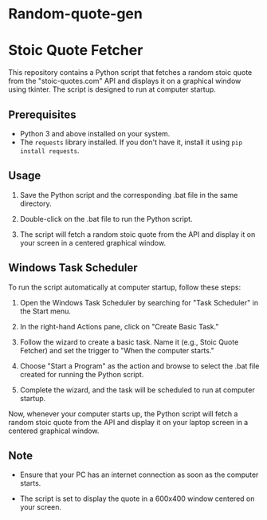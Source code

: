 # Random-quote-gen

# Stoic Quote Fetcher

This repository contains a Python script that fetches a random stoic quote from the "stoic-quotes.com" API and displays it on a graphical window using tkinter. The script is designed to run at computer startup.

## Prerequisites

- Python 3 and above installed on your system.
- The `requests` library installed. If you don't have it, install it using `pip install requests`.

## Usage

1. Save the Python script and the corresponding .bat file in the same directory.

2. Double-click on the .bat file to run the Python script.

3. The script will fetch a random stoic quote from the API and display it on your screen in a centered graphical window.

## Windows Task Scheduler

To run the script automatically at computer startup, follow these steps:

1. Open the Windows Task Scheduler by searching for "Task Scheduler" in the Start menu.

2. In the right-hand Actions pane, click on "Create Basic Task."

3. Follow the wizard to create a basic task. Name it (e.g., Stoic Quote Fetcher) and set the trigger to "When the computer starts."

4. Choose "Start a Program" as the action and browse to select the .bat file created for running the Python script.

5. Complete the wizard, and the task will be scheduled to run at computer startup.

Now, whenever your computer starts up, the Python script will fetch a random stoic quote from the API and display it on your laptop screen in a centered graphical window.

## Note

- Ensure that your PC has an internet connection as soon as the computer starts.

- The script is set to display the quote in a 600x400 window centered on your screen.
